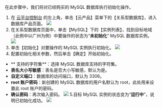  在此步骤中，我们将对已经购买的 MySQL 数据库执行初始化操作。
 1. 在 [云平台控制台](http://console.tcecqpoc.fsphere.cn/) 的左上角，单击【云产品】菜单下的【关系型数据库】，进入数据库产品页面。
![](http://imgcache.tcecqpoc.fsphere.cn/image/mc.qcloudimg.com/static/img/511cad3621447b36d204b87bf83bb09f/image.png)
 2. 在关系型数据库页面中，单击【MySQL】下的【实例列表】，找到目标地域（此例中以广州为例）中要操作的状态为“**未初始化**” MySQL 数据库实例。
![](http://imgcache.tcecqpoc.fsphere.cn/image/mc.qcloudimg.com/static/img/bc6f4a538ac4bf614e3a270338a7be4c/image.png)
 3. 单击【初始化】对要操作的 MySQL 实例执行初始化。
![](http://imgcache.tcecqpoc.fsphere.cn/image/mc.qcloudimg.com/static/img/fe0ebd9776b6f920338e9436b82024a3/image.png)
 4. 配置初始化相关参数，然后单击【确定】开始初始化。
- ** 支持的字符集**：选择 MySQL 数据库支持的字符集。
- **表名大小写敏感**：表名是否大小写敏感，默认为是。
- **自定义端口**：数据库的访问端口，默认为 3306。
- **root 账户密码**：新创建的 MySQL 数据库的用户名默认为 root，此处用来设置此 root 账户的密码。
- **确认密码**：再次输入密码。
![](http://imgcache.tcecqpoc.fsphere.cn/image/mc.qcloudimg.com/static/img/a1b69801dc18d284ef8b0f3ea777265b/image.png)
 5.目标 MySQL 实例的状态变为“**运行中**”，说明已初始化成功。
![](http://imgcache.tcecqpoc.fsphere.cn/image/mc.qcloudimg.com/static/img/81234ad724b600506564d920b051ce3f/image.png)
